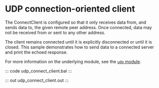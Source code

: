 # UDP connection-oriented client

The ConnectClient is configured so that it only receives data from, and sends data to, the given remote peer address. Once connected, data may not be received from or sent to any other address. 

The client remains connected until it is explicitly disconnected or until it is closed. This sample demonstrates how to send data to a connected server and print the echoed response.

For more information on the underlying module, see the [`udp` module](https://lib.ballerina.io/ballerina/udp/latest).

::: code udp_connect_client.bal :::

::: out udp_connect_client.out :::